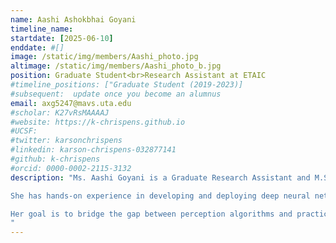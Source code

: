 ```yaml
---
name: Aashi Ashokbhai Goyani
timeline_name:
startdate: [2025-06-10]
enddate: #[]
image: /static/img/members/Aashi_photo.jpg
altimage: /static/img/members/Aashi_photo_b.jpg
position: Graduate Student<br>Research Assistant at ETAIC
#timeline_positions: ["Graduate Student (2019-2023)]
#subsequent:  update once you become an alumnus
email: axg5247@mavs.uta.edu
#scholar: K27vRsMAAAAJ 
#website: https://k-chrispens.github.io
#UCSF:
#twitter: karsonchrispens
#linkedin: karson-chrispens-032877141
#github: k-chrispens
#orcid: 0000-0002-2115-3132
description: "Ms. Aashi Goyani is a Graduate Research Assistant and M.S. thesis student in the Department of Computer Science and Engineering at the University of Texas at Arlington. Her research focuses on deep learning and computer vision for autonomous systems, with particular emphasis on camera calibration, 3D reconstruction, and visual perception under real-world conditions.

She has hands-on experience in developing and deploying deep neural networks for object detection, semantic segmentation, and visual tracking. Her work integrates advanced calibration techniques with learning-based perception models to improve spatial understanding and system accuracy in robotics and autonomous platforms. Aashi is also experienced in multi-sensor data processing, including LiDAR-camera fusion and visual-inertial odometry, enabling precise localization and mapping in dynamic environments.

Her goal is to bridge the gap between perception algorithms and practical deployment, building intelligent systems that are both accurate and reliable for real-time applications.
"
---
```

